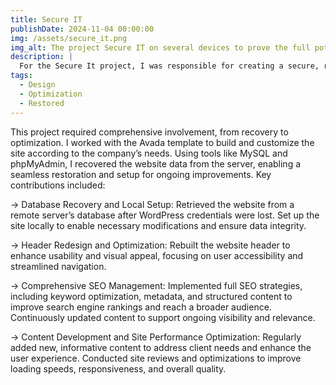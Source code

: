 ```yaml
---
title: Secure IT
publishDate: 2024-11-04 00:00:00
img: /assets/secure_it.png
img_alt: The project Secure IT on several devices to prove the full potential of a responsive design.
description: |
  For the Secure It project, I was responsible for creating a secure, reliable, and SEO-optimized website for a security and surveillance company.
tags:
  - Design
  - Optimization
  - Restored
---
```


 This project required comprehensive involvement, from recovery to optimization. I worked with the Avada template to build and customize the site according to the company’s needs. Using tools like MySQL and phpMyAdmin, I recovered the website data from the server, enabling a seamless restoration and setup for ongoing improvements. Key contributions included:

→ Database Recovery and Local Setup: Retrieved the website from a remote server’s database after WordPress credentials were lost. Set up the site locally to enable necessary modifications and ensure data integrity.

→ Header Redesign and Optimization: Rebuilt the website header to enhance usability and visual appeal, focusing on user accessibility and streamlined navigation.

→ Comprehensive SEO Management: Implemented full SEO strategies, including keyword optimization, metadata, and structured content to improve search engine rankings and reach a broader audience. Continuously updated content to support ongoing visibility and relevance.

→ Content Development and Site Performance Optimization: Regularly added new, informative content to address client needs and enhance the user experience. Conducted site reviews and optimizations to improve loading speeds, responsiveness, and overall quality.
